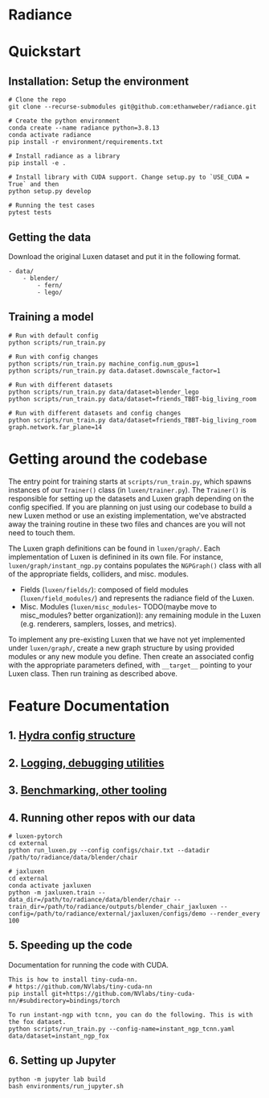 # Radiance

# Quickstart

## Installation: Setup the environment

```
# Clone the repo
git clone --recurse-submodules git@github.com:ethanweber/radiance.git

# Create the python environment
conda create --name radiance python=3.8.13
conda activate radiance
pip install -r environment/requirements.txt

# Install radiance as a library
pip install -e .

# Install library with CUDA support. Change setup.py to `USE_CUDA = True` and then
python setup.py develop

# Running the test cases
pytest tests
```

## Getting the data

Download the original Luxen dataset and put it in the following format.

```
- data/
    - blender/
        - fern/
        - lego/
```

## Training a model

```
# Run with default config
python scripts/run_train.py

# Run with config changes
python scripts/run_train.py machine_config.num_gpus=1
python scripts/run_train.py data.dataset.downscale_factor=1

# Run with different datasets
python scripts/run_train.py data/dataset=blender_lego
python scripts/run_train.py data/dataset=friends_TBBT-big_living_room

# Run with different datasets and config changes
python scripts/run_train.py data/dataset=friends_TBBT-big_living_room graph.network.far_plane=14
```

# Getting around the codebase

The entry point for training starts at `scripts/run_train.py`, which spawns instances of our `Trainer()` class (in `luxen/trainer.py`). The `Trainer()` is responsible for setting up the datasets and Luxen graph depending on the config specified. If you are planning on just using our codebase to build a new Luxen method or use an existing implementation, we've abstracted away the training routine in these two files and chances are you will not need to touch them.

The Luxen graph definitions can be found in `luxen/graph/`. Each implementation of Luxen is definined in its own file. For instance, `luxen/graph/instant_ngp.py` contains populates the `NGPGraph()` class with all of the appropriate fields, colliders, and misc. modules.
* Fields (`luxen/fields/`): composed of field modules (`luxen/field_modules/`) and represents the radiance field of the Luxen.
* Misc. Modules (`luxen/misc_modules`- TODO(maybe move to misc_modules? better organization)): any remaining module in the Luxen (e.g. renderers, samplers, losses, and metrics).

To implement any pre-existing Luxen that we have not yet implemented under `luxen/graph/`, create a new graph structure by using provided modules or any new module you define. Then create an associated config with the appropriate parameters defined, with `__target__` pointing to your Luxen class. Then run training as described above.


# Feature Documentation
## 1. [Hydra config structure](./configs/README.md)
## 2. [Logging, debugging utilities](./radiance/utils/README.md)
## 3. [Benchmarking, other tooling](./scripts/README.md)

## 4. Running other repos with our data

```
# luxen-pytorch
cd external
python run_luxen.py --config configs/chair.txt --datadir /path/to/radiance/data/blender/chair

# jaxluxen
cd external
conda activate jaxluxen
python -m jaxluxen.train --data_dir=/path/to/radiance/data/blender/chair --train_dir=/path/to/radiance/outputs/blender_chair_jaxluxen --config=/path/to/radiance/external/jaxluxen/configs/demo --render_every 100
```

## 5. Speeding up the code

Documentation for running the code with CUDA.

```
This is how to install tiny-cuda-nn.
# https://github.com/NVlabs/tiny-cuda-nn
pip install git+https://github.com/NVlabs/tiny-cuda-nn/#subdirectory=bindings/torch

To run instant-ngp with tcnn, you can do the following. This is with the fox dataset.
python scripts/run_train.py --config-name=instant_ngp_tcnn.yaml data/dataset=instant_ngp_fox
```


## 6. Setting up Jupyter

```
python -m jupyter lab build
bash environments/run_jupyter.sh
```
